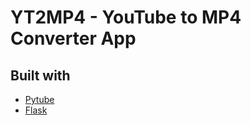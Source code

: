# YT2MP4 - YouTube to MP4 Converter App

## Built with
- [Pytube](https://pytube.io/en/latest/#">)
- [Flask](https://flask.palletsprojects.com/en/3.0.x/)
